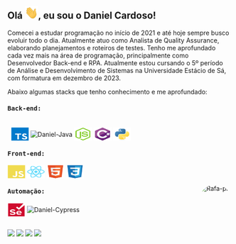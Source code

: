 ## Olá <img src="https://raw.githubusercontent.com/ABSphreak/ABSphreak/master/gifs/Hi.gif" width="30">, eu sou o Daniel Cardoso!

Comecei a estudar programação no início de 2021 e até hoje sempre busco evoluir todo o dia. Atualmente atuo como Analista de Quality Assurance, elaborando planejamentos e roteiros de testes. Tenho me aprofundado cada vez mais na área de programação, principalmente como Desenvolvedor Back-end e RPA.
Atualmente estou cursando o 5º período de Análise e Desenvolvimento de Sistemas na Universidade Estácio de Sá, com formatura em dezembro de 2023.

Abaixo algumas stacks que tenho conhecimento e me aprofundado: 

#### <kbd>Back-end:</kbd><br>
<div style="display: inline_block"><br> &nbsp;
 <img align="center" title="TypeScript" alt="Daniel-Ts" height="30" width="40" src="https://raw.githubusercontent.com/devicons/devicon/master/icons/typescript/typescript-plain.svg"> 
 <img align="center" title="Java" alt="Daniel-Java" height="30" width="40" src="https://cdn.jsdelivr.net/gh/devicons/devicon/icons/java/java-original-wordmark.svg">
 <img align="center" title="Nodejs" alt="Daniel-Nodejs" height="30" width="40" src="https://raw.githubusercontent.com/devicons/devicon/master/icons/nodejs/nodejs-original.svg">
 <img align="center" title="CSharp" alt="Daniel-Csharp" height="30" width="40" src="https://raw.githubusercontent.com/devicons/devicon/master/icons/csharp/csharp-original.svg">
 <img align="center" title="Python" alt="Daniel-Python" height="30" width="40"
src="https://raw.githubusercontent.com/devicons/devicon/master/icons/python/python-original.svg"> 


####  <kbd>Front-end:</kbd><br> 
  <img align="center" title="Javascript" alt="Rafa-Js" height="30" width="40" src="https://raw.githubusercontent.com/devicons/devicon/master/icons/javascript/javascript-plain.svg"> 
  <img align="center" title="React" alt="Rafa-React" height="30" width="40" src="https://raw.githubusercontent.com/devicons/devicon/master/icons/react/react-original.svg">
  <img align="center" title="HTML5" alt="Rafa-HTML" height="30" width="40" src="https://raw.githubusercontent.com/devicons/devicon/master/icons/html5/html5-original.svg">
  <img align="center" title="CSS3" alt="Rafa-CSS" height="30" width="40" src="https://raw.githubusercontent.com/devicons/devicon/master/icons/css3/css3-original.svg">  
 
  
            
  <img align="right" alt="Rafa-pic" height="150" style="border-radius:50px;" 
  src="https://static.wikia.nocookie.net/dublagempedia/images/6/65/TimonTLK3236.png/revision/latest/scale-to-width-down/512?cb=20200328032246&path-prefix=pt-br">

  ####  <kbd>Automação:</kbd><br>  
  <img align="center" title="Selenium" alt="Daniel-Selenium" height="30" width="40"
 src="https://raw.githubusercontent.com/devicons/devicon/master/icons/selenium/selenium-original.svg">
  <img align="center" title="Cypress" alt="Daniel-Cypress" height="30" width="40"
 src="https://seekicon.com/free-icon-download/cypress_1.svg">
  
</div>
  
##

<div>    
  <a href="https://www.instagram.com/_eudanielcardoso" target="_blank" rel="ext"><img src="https://img.shields.io/badge/-Instagram-%23E4405F?style=for-the-badge&logo=instagram&logoColor=white" target="_blank" rel="ext"></a>
  <a href="https://t.me/eudaniellsouza"><img src="https://img.shields.io/badge/Telegram-2CA5E0?style=for-the-badge&logo=telegram&logoColor=white" target="_blank"></a>
  <a href = "mailto:cardoso.daniel2612@gmail.com"><img src="https://img.shields.io/badge/Gmail-D14836?style=for-the-badge&logo=gmail&logoColor=white" target="_blank"></a>
  <a href="https://www.linkedin.com/in/eudanielcardoso/" target="_blank"><img src="https://img.shields.io/badge/-LinkedIn-%230077B5?style=for-the-badge&logo=linkedin&logoColor=white" target="_blank"></a> 
  
 
</div>
